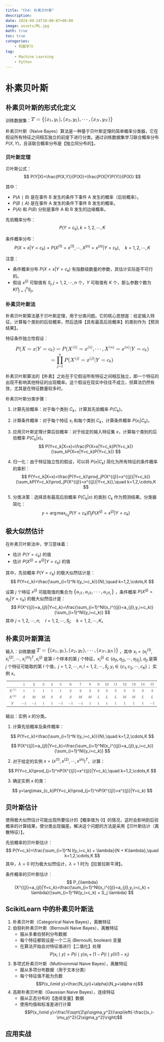 ```yaml
---
title: "Ch4: 朴素贝叶斯"
description: 
date: 2024-09-24T10:00:07+08:00
image: assets/ML.jpg
math: true
toc: true
categories:
    - 机器学习
tag:
    - Machine Learning
    - Python
---
```


# 朴素贝叶斯
## 朴素贝叶斯的形式化定义

训练数据集：<svg xmlns="http://www.w3.org/2000/svg" width="35.145ex" height="2.262ex" viewBox="0 -750 15534.3 1000" xmlns:xlink="http://www.w3.org/1999/xlink" aria-hidden="true" style=""><defs><path id="MJX-2-TEX-I-1D447" d="M40 437Q21 437 21 445Q21 450 37 501T71 602L88 651Q93 669 101 677H569H659Q691 677 697 676T704 667Q704 661 687 553T668 444Q668 437 649 437Q640 437 637 437T631 442L629 445Q629 451 635 490T641 551Q641 586 628 604T573 629Q568 630 515 631Q469 631 457 630T439 622Q438 621 368 343T298 60Q298 48 386 46Q418 46 427 45T436 36Q436 31 433 22Q429 4 424 1L422 0Q419 0 415 0Q410 0 363 1T228 2Q99 2 64 0H49Q43 6 43 9T45 27Q49 40 55 46H83H94Q174 46 189 55Q190 56 191 56Q196 59 201 76T241 233Q258 301 269 344Q339 619 339 625Q339 630 310 630H279Q212 630 191 624Q146 614 121 583T67 467Q60 445 57 441T43 437H40Z"></path><path id="MJX-2-TEX-N-3D" d="M56 347Q56 360 70 367H707Q722 359 722 347Q722 336 708 328L390 327H72Q56 332 56 347ZM56 153Q56 168 72 173H708Q722 163 722 153Q722 140 707 133H70Q56 140 56 153Z"></path><path id="MJX-2-TEX-N-7B" d="M434 -231Q434 -244 428 -250H410Q281 -250 230 -184Q225 -177 222 -172T217 -161T213 -148T211 -133T210 -111T209 -84T209 -47T209 0Q209 21 209 53Q208 142 204 153Q203 154 203 155Q189 191 153 211T82 231Q71 231 68 234T65 250T68 266T82 269Q116 269 152 289T203 345Q208 356 208 377T209 529V579Q209 634 215 656T244 698Q270 724 324 740Q361 748 377 749Q379 749 390 749T408 750H428Q434 744 434 732Q434 719 431 716Q429 713 415 713Q362 710 332 689T296 647Q291 634 291 499V417Q291 370 288 353T271 314Q240 271 184 255L170 250L184 245Q202 239 220 230T262 196T290 137Q291 131 291 1Q291 -134 296 -147Q306 -174 339 -192T415 -213Q429 -213 431 -216Q434 -219 434 -231Z"></path><path id="MJX-2-TEX-N-28" d="M94 250Q94 319 104 381T127 488T164 576T202 643T244 695T277 729T302 750H315H319Q333 750 333 741Q333 738 316 720T275 667T226 581T184 443T167 250T184 58T225 -81T274 -167T316 -220T333 -241Q333 -250 318 -250H315H302L274 -226Q180 -141 137 -14T94 250Z"></path><path id="MJX-2-TEX-I-1D465" d="M52 289Q59 331 106 386T222 442Q257 442 286 424T329 379Q371 442 430 442Q467 442 494 420T522 361Q522 332 508 314T481 292T458 288Q439 288 427 299T415 328Q415 374 465 391Q454 404 425 404Q412 404 406 402Q368 386 350 336Q290 115 290 78Q290 50 306 38T341 26Q378 26 414 59T463 140Q466 150 469 151T485 153H489Q504 153 504 145Q504 144 502 134Q486 77 440 33T333 -11Q263 -11 227 52Q186 -10 133 -10H127Q78 -10 57 16T35 71Q35 103 54 123T99 143Q142 143 142 101Q142 81 130 66T107 46T94 41L91 40Q91 39 97 36T113 29T132 26Q168 26 194 71Q203 87 217 139T245 247T261 313Q266 340 266 352Q266 380 251 392T217 404Q177 404 142 372T93 290Q91 281 88 280T72 278H58Q52 284 52 289Z"></path><path id="MJX-2-TEX-N-31" d="M213 578L200 573Q186 568 160 563T102 556H83V602H102Q149 604 189 617T245 641T273 663Q275 666 285 666Q294 666 302 660V361L303 61Q310 54 315 52T339 48T401 46H427V0H416Q395 3 257 3Q121 3 100 0H88V46H114Q136 46 152 46T177 47T193 50T201 52T207 57T213 61V578Z"></path><path id="MJX-2-TEX-N-2C" d="M78 35T78 60T94 103T137 121Q165 121 187 96T210 8Q210 -27 201 -60T180 -117T154 -158T130 -185T117 -194Q113 -194 104 -185T95 -172Q95 -168 106 -156T131 -126T157 -76T173 -3V9L172 8Q170 7 167 6T161 3T152 1T140 0Q113 0 96 17Z"></path><path id="MJX-2-TEX-I-1D466" d="M21 287Q21 301 36 335T84 406T158 442Q199 442 224 419T250 355Q248 336 247 334Q247 331 231 288T198 191T182 105Q182 62 196 45T238 27Q261 27 281 38T312 61T339 94Q339 95 344 114T358 173T377 247Q415 397 419 404Q432 431 462 431Q475 431 483 424T494 412T496 403Q496 390 447 193T391 -23Q363 -106 294 -155T156 -205Q111 -205 77 -183T43 -117Q43 -95 50 -80T69 -58T89 -48T106 -45Q150 -45 150 -87Q150 -107 138 -122T115 -142T102 -147L99 -148Q101 -153 118 -160T152 -167H160Q177 -167 186 -165Q219 -156 247 -127T290 -65T313 -9T321 21L315 17Q309 13 296 6T270 -6Q250 -11 231 -11Q185 -11 150 11T104 82Q103 89 103 113Q103 170 138 262T173 379Q173 380 173 381Q173 390 173 393T169 400T158 404H154Q131 404 112 385T82 344T65 302T57 280Q55 278 41 278H27Q21 284 21 287Z"></path><path id="MJX-2-TEX-N-29" d="M60 749L64 750Q69 750 74 750H86L114 726Q208 641 251 514T294 250Q294 182 284 119T261 12T224 -76T186 -143T145 -194T113 -227T90 -246Q87 -249 86 -250H74Q66 -250 63 -250T58 -247T55 -238Q56 -237 66 -225Q221 -64 221 250T66 725Q56 737 55 738Q55 746 60 749Z"></path><path id="MJX-2-TEX-N-32" d="M109 429Q82 429 66 447T50 491Q50 562 103 614T235 666Q326 666 387 610T449 465Q449 422 429 383T381 315T301 241Q265 210 201 149L142 93L218 92Q375 92 385 97Q392 99 409 186V189H449V186Q448 183 436 95T421 3V0H50V19V31Q50 38 56 46T86 81Q115 113 136 137Q145 147 170 174T204 211T233 244T261 278T284 308T305 340T320 369T333 401T340 431T343 464Q343 527 309 573T212 619Q179 619 154 602T119 569T109 550Q109 549 114 549Q132 549 151 535T170 489Q170 464 154 447T109 429Z"></path><path id="MJX-2-TEX-N-22EF" d="M78 250Q78 274 95 292T138 310Q162 310 180 294T199 251Q199 226 182 208T139 190T96 207T78 250ZM525 250Q525 274 542 292T585 310Q609 310 627 294T646 251Q646 226 629 208T586 190T543 207T525 250ZM972 250Q972 274 989 292T1032 310Q1056 310 1074 294T1093 251Q1093 226 1076 208T1033 190T990 207T972 250Z"></path><path id="MJX-2-TEX-I-1D441" d="M234 637Q231 637 226 637Q201 637 196 638T191 649Q191 676 202 682Q204 683 299 683Q376 683 387 683T401 677Q612 181 616 168L670 381Q723 592 723 606Q723 633 659 637Q635 637 635 648Q635 650 637 660Q641 676 643 679T653 683Q656 683 684 682T767 680Q817 680 843 681T873 682Q888 682 888 672Q888 650 880 642Q878 637 858 637Q787 633 769 597L620 7Q618 0 599 0Q585 0 582 2Q579 5 453 305L326 604L261 344Q196 88 196 79Q201 46 268 46H278Q284 41 284 38T282 19Q278 6 272 0H259Q228 2 151 2Q123 2 100 2T63 2T46 1Q31 1 31 10Q31 14 34 26T39 40Q41 46 62 46Q130 49 150 85Q154 91 221 362L289 634Q287 635 234 637Z"></path><path id="MJX-2-TEX-N-7D" d="M65 731Q65 745 68 747T88 750Q171 750 216 725T279 670Q288 649 289 635T291 501Q292 362 293 357Q306 312 345 291T417 269Q428 269 431 266T434 250T431 234T417 231Q380 231 345 210T298 157Q293 143 292 121T291 -28V-79Q291 -134 285 -156T256 -198Q202 -250 89 -250Q71 -250 68 -247T65 -230Q65 -224 65 -223T66 -218T69 -214T77 -213Q91 -213 108 -210T146 -200T183 -177T207 -139Q208 -134 209 3L210 139Q223 196 280 230Q315 247 330 250Q305 257 280 270Q225 304 212 352L210 362L209 498Q208 635 207 640Q195 680 154 696T77 713Q68 713 67 716T65 731Z"></path></defs><g stroke="currentColor" fill="currentColor" stroke-width="0" transform="matrix(1 0 0 -1 0 0)"><g data-mml-node="math"><g data-mml-node="mi"><use xlink:href="#MJX-2-TEX-I-1D447"></use></g><g data-mml-node="mo" transform="translate(981.8, 0)"><use xlink:href="#MJX-2-TEX-N-3D"></use></g><g data-mml-node="mo" transform="translate(2037.6, 0)"><use xlink:href="#MJX-2-TEX-N-7B"></use></g><g data-mml-node="mo" transform="translate(2537.6, 0)"><use xlink:href="#MJX-2-TEX-N-28"></use></g><g data-mml-node="msub" transform="translate(2926.6, 0)"><g data-mml-node="mi"><use xlink:href="#MJX-2-TEX-I-1D465"></use></g><g data-mml-node="mn" transform="translate(572, -150) scale(0.707)"><use xlink:href="#MJX-2-TEX-N-31"></use></g></g><g data-mml-node="mo" transform="translate(3902.1, 0)"><use xlink:href="#MJX-2-TEX-N-2C"></use></g><g data-mml-node="msub" transform="translate(4346.8, 0)"><g data-mml-node="mi"><use xlink:href="#MJX-2-TEX-I-1D466"></use></g><g data-mml-node="mn" transform="translate(490, -150) scale(0.707)"><use xlink:href="#MJX-2-TEX-N-31"></use></g></g><g data-mml-node="mo" transform="translate(5240.3, 0)"><use xlink:href="#MJX-2-TEX-N-29"></use></g><g data-mml-node="mo" transform="translate(5629.3, 0)"><use xlink:href="#MJX-2-TEX-N-2C"></use></g><g data-mml-node="mo" transform="translate(6074, 0)"><use xlink:href="#MJX-2-TEX-N-28"></use></g><g data-mml-node="msub" transform="translate(6463, 0)"><g data-mml-node="mi"><use xlink:href="#MJX-2-TEX-I-1D465"></use></g><g data-mml-node="mn" transform="translate(572, -150) scale(0.707)"><use xlink:href="#MJX-2-TEX-N-32"></use></g></g><g data-mml-node="mo" transform="translate(7438.5, 0)"><use xlink:href="#MJX-2-TEX-N-2C"></use></g><g data-mml-node="msub" transform="translate(7883.2, 0)"><g data-mml-node="mi"><use xlink:href="#MJX-2-TEX-I-1D466"></use></g><g data-mml-node="mn" transform="translate(490, -150) scale(0.707)"><use xlink:href="#MJX-2-TEX-N-32"></use></g></g><g data-mml-node="mo" transform="translate(8776.8, 0)"><use xlink:href="#MJX-2-TEX-N-29"></use></g><g data-mml-node="mo" transform="translate(9165.8, 0)"><use xlink:href="#MJX-2-TEX-N-2C"></use></g><g data-mml-node="mo" transform="translate(9610.4, 0)"><use xlink:href="#MJX-2-TEX-N-22EF"></use></g><g data-mml-node="mo" transform="translate(10949.1, 0)"><use xlink:href="#MJX-2-TEX-N-2C"></use></g><g data-mml-node="mo" transform="translate(11393.8, 0)"><use xlink:href="#MJX-2-TEX-N-28"></use></g><g data-mml-node="msub" transform="translate(11782.8, 0)"><g data-mml-node="mi"><use xlink:href="#MJX-2-TEX-I-1D465"></use></g><g data-mml-node="mi" transform="translate(572, -150) scale(0.707)"><use xlink:href="#MJX-2-TEX-I-1D441"></use></g></g><g data-mml-node="mo" transform="translate(13032.7, 0)"><use xlink:href="#MJX-2-TEX-N-2C"></use></g><g data-mml-node="msub" transform="translate(13477.3, 0)"><g data-mml-node="mi"><use xlink:href="#MJX-2-TEX-I-1D466"></use></g><g data-mml-node="mi" transform="translate(490, -150) scale(0.707)"><use xlink:href="#MJX-2-TEX-I-1D441"></use></g></g><g data-mml-node="mo" transform="translate(14645.3, 0)"><use xlink:href="#MJX-2-TEX-N-29"></use></g><g data-mml-node="mo" transform="translate(15034.3, 0)"><use xlink:href="#MJX-2-TEX-N-7D"></use></g></g></g></svg>

朴素贝叶斯（Naive Bayes）算法是一种基于贝叶斯定理的简单概率分类器，它在假设所有特征之间相互独立的前提下进行分类。通过训练数据集学习联合概率分布 $P(X, Y)$，且该联合概率分布是【独立同分布的】。

### 贝叶斯定理

贝叶斯公式：
$$
P(Y|X)=\frac{P(X,Y)}{P(X)}=\frac{P(X|Y)P(Y)}{P(X)}
$$

其中：
- $P(A∣B)$ 是在事件 B 发生的条件下事件 A 发生的概率（后验概率）。
- $P(B∣A)$ 是在事件 A 发生的条件下事件 B 发生的概率。
- $P(A)$ 和 $P(B)$ 分别是事件 A 和 B 发生的边缘概率。

先验概率分布：
$$
P(Y = c_k), k = 1, 2, \cdots, K
$$

条件概率分布：
$$
P(X=x|Y=c_k)=P(X^{(1)}=x^{(1)},\cdots,X^{(n)}=x^{(n)}|Y=c_k),\quad k=1,2,\cdots,K
$$

注意：
- 条件概率分布 $P(X = x | Y = c_k)$ 有指数级数量的参数，其估计实际是不可行的。
- 假设 $x^{(j)}$ 可取值有 $S_j, j = 1, 2, \cdots, n$ 个，$Y$ 可取值有 $K$ 个，那么参数个数为 $K \Pi^{n}_{j = 1} S_j$。

### 朴素贝叶斯法

朴素贝叶斯算法基于贝叶斯定理，用于分类问题。它的核心思想是：给定输入特征，计算每个类别的后验概率，然后选择【具有最高后验概率】的类别作为【预测结果】。

特征条件独立性假设：

<div style='display: flex; justify-content: center;'>
<svg xmlns="http://www.w3.org/2000/svg" width="57.472ex" height="9.928ex" viewBox="0 -2444 25402.7 4388.1" xmlns:xlink="http://www.w3.org/1999/xlink" aria-hidden="true" style=""><defs><path id="MJX-3-TEX-I-1D443" d="M287 628Q287 635 230 637Q206 637 199 638T192 648Q192 649 194 659Q200 679 203 681T397 683Q587 682 600 680Q664 669 707 631T751 530Q751 453 685 389Q616 321 507 303Q500 302 402 301H307L277 182Q247 66 247 59Q247 55 248 54T255 50T272 48T305 46H336Q342 37 342 35Q342 19 335 5Q330 0 319 0Q316 0 282 1T182 2Q120 2 87 2T51 1Q33 1 33 11Q33 13 36 25Q40 41 44 43T67 46Q94 46 127 49Q141 52 146 61Q149 65 218 339T287 628ZM645 554Q645 567 643 575T634 597T609 619T560 635Q553 636 480 637Q463 637 445 637T416 636T404 636Q391 635 386 627Q384 621 367 550T332 412T314 344Q314 342 395 342H407H430Q542 342 590 392Q617 419 631 471T645 554Z"></path><path id="MJX-3-TEX-N-28" d="M94 250Q94 319 104 381T127 488T164 576T202 643T244 695T277 729T302 750H315H319Q333 750 333 741Q333 738 316 720T275 667T226 581T184 443T167 250T184 58T225 -81T274 -167T316 -220T333 -241Q333 -250 318 -250H315H302L274 -226Q180 -141 137 -14T94 250Z"></path><path id="MJX-3-TEX-I-1D44B" d="M42 0H40Q26 0 26 11Q26 15 29 27Q33 41 36 43T55 46Q141 49 190 98Q200 108 306 224T411 342Q302 620 297 625Q288 636 234 637H206Q200 643 200 645T202 664Q206 677 212 683H226Q260 681 347 681Q380 681 408 681T453 682T473 682Q490 682 490 671Q490 670 488 658Q484 643 481 640T465 637Q434 634 411 620L488 426L541 485Q646 598 646 610Q646 628 622 635Q617 635 609 637Q594 637 594 648Q594 650 596 664Q600 677 606 683H618Q619 683 643 683T697 681T738 680Q828 680 837 683H845Q852 676 852 672Q850 647 840 637H824Q790 636 763 628T722 611T698 593L687 584Q687 585 592 480L505 384Q505 383 536 304T601 142T638 56Q648 47 699 46Q734 46 734 37Q734 35 732 23Q728 7 725 4T711 1Q708 1 678 1T589 2Q528 2 496 2T461 1Q444 1 444 10Q444 11 446 25Q448 35 450 39T455 44T464 46T480 47T506 54Q523 62 523 64Q522 64 476 181L429 299Q241 95 236 84Q232 76 232 72Q232 53 261 47Q262 47 267 47T273 46Q276 46 277 46T280 45T283 42T284 35Q284 26 282 19Q279 6 276 4T261 1Q258 1 243 1T201 2T142 2Q64 2 42 0Z"></path><path id="MJX-3-TEX-N-3D" d="M56 347Q56 360 70 367H707Q722 359 722 347Q722 336 708 328L390 327H72Q56 332 56 347ZM56 153Q56 168 72 173H708Q722 163 722 153Q722 140 707 133H70Q56 140 56 153Z"></path><path id="MJX-3-TEX-I-1D465" d="M52 289Q59 331 106 386T222 442Q257 442 286 424T329 379Q371 442 430 442Q467 442 494 420T522 361Q522 332 508 314T481 292T458 288Q439 288 427 299T415 328Q415 374 465 391Q454 404 425 404Q412 404 406 402Q368 386 350 336Q290 115 290 78Q290 50 306 38T341 26Q378 26 414 59T463 140Q466 150 469 151T485 153H489Q504 153 504 145Q504 144 502 134Q486 77 440 33T333 -11Q263 -11 227 52Q186 -10 133 -10H127Q78 -10 57 16T35 71Q35 103 54 123T99 143Q142 143 142 101Q142 81 130 66T107 46T94 41L91 40Q91 39 97 36T113 29T132 26Q168 26 194 71Q203 87 217 139T245 247T261 313Q266 340 266 352Q266 380 251 392T217 404Q177 404 142 372T93 290Q91 281 88 280T72 278H58Q52 284 52 289Z"></path><path id="MJX-3-TEX-N-7C" d="M139 -249H137Q125 -249 119 -235V251L120 737Q130 750 139 750Q152 750 159 735V-235Q151 -249 141 -249H139Z"></path><path id="MJX-3-TEX-I-1D44C" d="M66 637Q54 637 49 637T39 638T32 641T30 647T33 664T42 682Q44 683 56 683Q104 680 165 680Q288 680 306 683H316Q322 677 322 674T320 656Q316 643 310 637H298Q242 637 242 624Q242 619 292 477T343 333L346 336Q350 340 358 349T379 373T411 410T454 461Q546 568 561 587T577 618Q577 634 545 637Q528 637 528 647Q528 649 530 661Q533 676 535 679T549 683Q551 683 578 682T657 680Q684 680 713 681T746 682Q763 682 763 673Q763 669 760 657T755 643Q753 637 734 637Q662 632 617 587Q608 578 477 424L348 273L322 169Q295 62 295 57Q295 46 363 46Q379 46 384 45T390 35Q390 33 388 23Q384 6 382 4T366 1Q361 1 324 1T232 2Q170 2 138 2T102 1Q84 1 84 9Q84 14 87 24Q88 27 89 30T90 35T91 39T93 42T96 44T101 45T107 45T116 46T129 46Q168 47 180 50T198 63Q201 68 227 171L252 274L129 623Q128 624 127 625T125 627T122 629T118 631T113 633T105 634T96 635T83 636T66 637Z"></path><path id="MJX-3-TEX-I-1D450" d="M34 159Q34 268 120 355T306 442Q362 442 394 418T427 355Q427 326 408 306T360 285Q341 285 330 295T319 325T330 359T352 380T366 386H367Q367 388 361 392T340 400T306 404Q276 404 249 390Q228 381 206 359Q162 315 142 235T121 119Q121 73 147 50Q169 26 205 26H209Q321 26 394 111Q403 121 406 121Q410 121 419 112T429 98T420 83T391 55T346 25T282 0T202 -11Q127 -11 81 37T34 159Z"></path><path id="MJX-3-TEX-I-1D458" d="M121 647Q121 657 125 670T137 683Q138 683 209 688T282 694Q294 694 294 686Q294 679 244 477Q194 279 194 272Q213 282 223 291Q247 309 292 354T362 415Q402 442 438 442Q468 442 485 423T503 369Q503 344 496 327T477 302T456 291T438 288Q418 288 406 299T394 328Q394 353 410 369T442 390L458 393Q446 405 434 405H430Q398 402 367 380T294 316T228 255Q230 254 243 252T267 246T293 238T320 224T342 206T359 180T365 147Q365 130 360 106T354 66Q354 26 381 26Q429 26 459 145Q461 153 479 153H483Q499 153 499 144Q499 139 496 130Q455 -11 378 -11Q333 -11 305 15T277 90Q277 108 280 121T283 145Q283 167 269 183T234 206T200 217T182 220H180Q168 178 159 139T145 81T136 44T129 20T122 7T111 -2Q98 -11 83 -11Q66 -11 57 -1T48 16Q48 26 85 176T158 471L195 616Q196 629 188 632T149 637H144Q134 637 131 637T124 640T121 647Z"></path><path id="MJX-3-TEX-N-29" d="M60 749L64 750Q69 750 74 750H86L114 726Q208 641 251 514T294 250Q294 182 284 119T261 12T224 -76T186 -143T145 -194T113 -227T90 -246Q87 -249 86 -250H74Q66 -250 63 -250T58 -247T55 -238Q56 -237 66 -225Q221 -64 221 250T66 725Q56 737 55 738Q55 746 60 749Z"></path><path id="MJX-3-TEX-N-31" d="M213 578L200 573Q186 568 160 563T102 556H83V602H102Q149 604 189 617T245 641T273 663Q275 666 285 666Q294 666 302 660V361L303 61Q310 54 315 52T339 48T401 46H427V0H416Q395 3 257 3Q121 3 100 0H88V46H114Q136 46 152 46T177 47T193 50T201 52T207 57T213 61V578Z"></path><path id="MJX-3-TEX-N-2C" d="M78 35T78 60T94 103T137 121Q165 121 187 96T210 8Q210 -27 201 -60T180 -117T154 -158T130 -185T117 -194Q113 -194 104 -185T95 -172Q95 -168 106 -156T131 -126T157 -76T173 -3V9L172 8Q170 7 167 6T161 3T152 1T140 0Q113 0 96 17Z"></path><path id="MJX-3-TEX-N-22EF" d="M78 250Q78 274 95 292T138 310Q162 310 180 294T199 251Q199 226 182 208T139 190T96 207T78 250ZM525 250Q525 274 542 292T585 310Q609 310 627 294T646 251Q646 226 629 208T586 190T543 207T525 250ZM972 250Q972 274 989 292T1032 310Q1056 310 1074 294T1093 251Q1093 226 1076 208T1033 190T990 207T972 250Z"></path><path id="MJX-3-TEX-I-1D45B" d="M21 287Q22 293 24 303T36 341T56 388T89 425T135 442Q171 442 195 424T225 390T231 369Q231 367 232 367L243 378Q304 442 382 442Q436 442 469 415T503 336T465 179T427 52Q427 26 444 26Q450 26 453 27Q482 32 505 65T540 145Q542 153 560 153Q580 153 580 145Q580 144 576 130Q568 101 554 73T508 17T439 -10Q392 -10 371 17T350 73Q350 92 386 193T423 345Q423 404 379 404H374Q288 404 229 303L222 291L189 157Q156 26 151 16Q138 -11 108 -11Q95 -11 87 -5T76 7T74 17Q74 30 112 180T152 343Q153 348 153 366Q153 405 129 405Q91 405 66 305Q60 285 60 284Q58 278 41 278H27Q21 284 21 287Z"></path><path id="MJX-3-TEX-LO-220F" d="M220 812Q220 813 218 819T214 829T208 840T199 853T185 866T166 878T140 887T107 893T66 896H56V950H1221V896H1211Q1080 896 1058 812V-311Q1076 -396 1211 -396H1221V-450H725V-396H735Q864 -396 888 -314Q889 -312 889 -311V896H388V292L389 -311Q405 -396 542 -396H552V-450H56V-396H66Q195 -396 219 -314Q220 -312 220 -311V812Z"></path><path id="MJX-3-TEX-I-1D457" d="M297 596Q297 627 318 644T361 661Q378 661 389 651T403 623Q403 595 384 576T340 557Q322 557 310 567T297 596ZM288 376Q288 405 262 405Q240 405 220 393T185 362T161 325T144 293L137 279Q135 278 121 278H107Q101 284 101 286T105 299Q126 348 164 391T252 441Q253 441 260 441T272 442Q296 441 316 432Q341 418 354 401T367 348V332L318 133Q267 -67 264 -75Q246 -125 194 -164T75 -204Q25 -204 7 -183T-12 -137Q-12 -110 7 -91T53 -71Q70 -71 82 -81T95 -112Q95 -148 63 -167Q69 -168 77 -168Q111 -168 139 -140T182 -74L193 -32Q204 11 219 72T251 197T278 308T289 365Q289 372 288 376Z"></path></defs><g stroke="currentColor" fill="currentColor" stroke-width="0" transform="matrix(1 0 0 -1 0 0)"><g data-mml-node="math"><g data-mml-node="mtable"><g data-mml-node="mtr" transform="translate(0, 1500.7)"><g data-mml-node="mtd"><g data-mml-node="mi"><use xlink:href="#MJX-3-TEX-I-1D443"></use></g><g data-mml-node="mo" transform="translate(751, 0)"><use xlink:href="#MJX-3-TEX-N-28"></use></g><g data-mml-node="mi" transform="translate(1140, 0)"><use xlink:href="#MJX-3-TEX-I-1D44B"></use></g><g data-mml-node="mo" transform="translate(2269.8, 0)"><use xlink:href="#MJX-3-TEX-N-3D"></use></g><g data-mml-node="mi" transform="translate(3325.6, 0)"><use xlink:href="#MJX-3-TEX-I-1D465"></use></g><g data-mml-node="TeXAtom" data-mjx-texclass="ORD" transform="translate(3897.6, 0)"><g data-mml-node="mo"><use xlink:href="#MJX-3-TEX-N-7C"></use></g></g><g data-mml-node="mi" transform="translate(4175.6, 0)"><use xlink:href="#MJX-3-TEX-I-1D44C"></use></g><g data-mml-node="mo" transform="translate(5216.3, 0)"><use xlink:href="#MJX-3-TEX-N-3D"></use></g><g data-mml-node="msub" transform="translate(6272.1, 0)"><g data-mml-node="mi"><use xlink:href="#MJX-3-TEX-I-1D450"></use></g><g data-mml-node="TeXAtom" transform="translate(433, -150) scale(0.707)" data-mjx-texclass="ORD"><g data-mml-node="mi"><use xlink:href="#MJX-3-TEX-I-1D458"></use></g></g></g><g data-mml-node="mo" transform="translate(7123.5, 0)"><use xlink:href="#MJX-3-TEX-N-29"></use></g><g data-mml-node="mo" transform="translate(7790.3, 0)"><use xlink:href="#MJX-3-TEX-N-3D"></use></g><g data-mml-node="mi" transform="translate(8846.1, 0)"><use xlink:href="#MJX-3-TEX-I-1D443"></use></g><g data-mml-node="mo" transform="translate(9597.1, 0)"><use xlink:href="#MJX-3-TEX-N-28"></use></g><g data-mml-node="msup" transform="translate(9986.1, 0)"><g data-mml-node="mi"><use xlink:href="#MJX-3-TEX-I-1D44B"></use></g><g data-mml-node="TeXAtom" transform="translate(903.2, 413) scale(0.707)" data-mjx-texclass="ORD"><g data-mml-node="mo"><use xlink:href="#MJX-3-TEX-N-28"></use></g><g data-mml-node="mn" transform="translate(389, 0)"><use xlink:href="#MJX-3-TEX-N-31"></use></g><g data-mml-node="mo" transform="translate(889, 0)"><use xlink:href="#MJX-3-TEX-N-29"></use></g></g></g><g data-mml-node="mo" transform="translate(12120.7, 0)"><use xlink:href="#MJX-3-TEX-N-3D"></use></g><g data-mml-node="msup" transform="translate(13176.5, 0)"><g data-mml-node="mi"><use xlink:href="#MJX-3-TEX-I-1D465"></use></g><g data-mml-node="TeXAtom" transform="translate(572, 413) scale(0.707)" data-mjx-texclass="ORD"><g data-mml-node="mo"><use xlink:href="#MJX-3-TEX-N-28"></use></g><g data-mml-node="mn" transform="translate(389, 0)"><use xlink:href="#MJX-3-TEX-N-31"></use></g><g data-mml-node="mo" transform="translate(889, 0)"><use xlink:href="#MJX-3-TEX-N-29"></use></g></g></g><g data-mml-node="mo" transform="translate(14702.2, 0)"><use xlink:href="#MJX-3-TEX-N-2C"></use></g><g data-mml-node="mo" transform="translate(15146.9, 0)"><use xlink:href="#MJX-3-TEX-N-22EF"></use></g><g data-mml-node="mo" transform="translate(16485.5, 0)"><use xlink:href="#MJX-3-TEX-N-2C"></use></g><g data-mml-node="msup" transform="translate(16930.2, 0)"><g data-mml-node="mi"><use xlink:href="#MJX-3-TEX-I-1D44B"></use></g><g data-mml-node="TeXAtom" transform="translate(903.2, 413) scale(0.707)" data-mjx-texclass="ORD"><g data-mml-node="mo"><use xlink:href="#MJX-3-TEX-N-28"></use></g><g data-mml-node="mi" transform="translate(389, 0)"><use xlink:href="#MJX-3-TEX-I-1D45B"></use></g><g data-mml-node="mo" transform="translate(989, 0)"><use xlink:href="#MJX-3-TEX-N-29"></use></g></g></g><g data-mml-node="mo" transform="translate(19135.6, 0)"><use xlink:href="#MJX-3-TEX-N-3D"></use></g><g data-mml-node="msup" transform="translate(20191.3, 0)"><g data-mml-node="mi"><use xlink:href="#MJX-3-TEX-I-1D465"></use></g><g data-mml-node="TeXAtom" transform="translate(572, 413) scale(0.707)" data-mjx-texclass="ORD"><g data-mml-node="mo"><use xlink:href="#MJX-3-TEX-N-28"></use></g><g data-mml-node="mi" transform="translate(389, 0)"><use xlink:href="#MJX-3-TEX-I-1D45B"></use></g><g data-mml-node="mo" transform="translate(989, 0)"><use xlink:href="#MJX-3-TEX-N-29"></use></g></g></g><g data-mml-node="TeXAtom" data-mjx-texclass="ORD" transform="translate(21787.7, 0)"><g data-mml-node="mo"><use xlink:href="#MJX-3-TEX-N-7C"></use></g></g><g data-mml-node="mi" transform="translate(22065.7, 0)"><use xlink:href="#MJX-3-TEX-I-1D44C"></use></g><g data-mml-node="mo" transform="translate(23106.5, 0)"><use xlink:href="#MJX-3-TEX-N-3D"></use></g><g data-mml-node="msub" transform="translate(24162.3, 0)"><g data-mml-node="mi"><use xlink:href="#MJX-3-TEX-I-1D450"></use></g><g data-mml-node="TeXAtom" transform="translate(433, -150) scale(0.707)" data-mjx-texclass="ORD"><g data-mml-node="mi"><use xlink:href="#MJX-3-TEX-I-1D458"></use></g></g></g><g data-mml-node="mo" transform="translate(25013.7, 0)"><use xlink:href="#MJX-3-TEX-N-29"></use></g></g></g><g data-mml-node="mtr" transform="translate(0, -611.8)"><g data-mml-node="mtd" transform="translate(6777.8, 0)"><g data-mml-node="mo"><use xlink:href="#MJX-3-TEX-N-3D"></use></g><g data-mml-node="munderover" transform="translate(1055.8, 0)"><g data-mml-node="mo"><use xlink:href="#MJX-3-TEX-LO-220F"></use></g><g data-mml-node="TeXAtom" transform="translate(41.5, -1087.9) scale(0.707)" data-mjx-texclass="ORD"><g data-mml-node="mi"><use xlink:href="#MJX-3-TEX-I-1D457"></use></g><g data-mml-node="mo" transform="translate(412, 0)"><use xlink:href="#MJX-3-TEX-N-3D"></use></g><g data-mml-node="mn" transform="translate(1190, 0)"><use xlink:href="#MJX-3-TEX-N-31"></use></g></g><g data-mml-node="mi" transform="translate(426.9, 1150) scale(0.707)"><use xlink:href="#MJX-3-TEX-I-1D45B"></use></g></g><g data-mml-node="mi" transform="translate(2500.4, 0)"><use xlink:href="#MJX-3-TEX-I-1D443"></use></g><g data-mml-node="mo" transform="translate(3251.4, 0)"><use xlink:href="#MJX-3-TEX-N-28"></use></g><g data-mml-node="msup" transform="translate(3640.4, 0)"><g data-mml-node="mi"><use xlink:href="#MJX-3-TEX-I-1D44B"></use></g><g data-mml-node="TeXAtom" transform="translate(903.2, 413) scale(0.707)" data-mjx-texclass="ORD"><g data-mml-node="mo"><use xlink:href="#MJX-3-TEX-N-28"></use></g><g data-mml-node="mi" transform="translate(389, 0)"><use xlink:href="#MJX-3-TEX-I-1D457"></use></g><g data-mml-node="mo" transform="translate(801, 0)"><use xlink:href="#MJX-3-TEX-N-29"></use></g></g></g><g data-mml-node="mo" transform="translate(5712.9, 0)"><use xlink:href="#MJX-3-TEX-N-3D"></use></g><g data-mml-node="msup" transform="translate(6768.7, 0)"><g data-mml-node="mi"><use xlink:href="#MJX-3-TEX-I-1D465"></use></g><g data-mml-node="TeXAtom" transform="translate(572, 413) scale(0.707)" data-mjx-texclass="ORD"><g data-mml-node="mo"><use xlink:href="#MJX-3-TEX-N-28"></use></g><g data-mml-node="mi" transform="translate(389, 0)"><use xlink:href="#MJX-3-TEX-I-1D457"></use></g><g data-mml-node="mo" transform="translate(801, 0)"><use xlink:href="#MJX-3-TEX-N-29"></use></g></g></g><g data-mml-node="TeXAtom" data-mjx-texclass="ORD" transform="translate(8232.1, 0)"><g data-mml-node="mo"><use xlink:href="#MJX-3-TEX-N-7C"></use></g></g><g data-mml-node="mi" transform="translate(8510.1, 0)"><use xlink:href="#MJX-3-TEX-I-1D44C"></use></g><g data-mml-node="mo" transform="translate(9550.9, 0)"><use xlink:href="#MJX-3-TEX-N-3D"></use></g><g data-mml-node="msub" transform="translate(10606.7, 0)"><g data-mml-node="mi"><use xlink:href="#MJX-3-TEX-I-1D450"></use></g><g data-mml-node="mi" transform="translate(433, -150) scale(0.707)"><use xlink:href="#MJX-3-TEX-I-1D458"></use></g></g><g data-mml-node="mo" transform="translate(11458.1, 0)"><use xlink:href="#MJX-3-TEX-N-29"></use></g></g></g></g></g></g></svg>
</div>

朴素贝叶斯算法的【朴素】之处在于它假设所有特征之间相互独立，即一个特征的出现不影响其他特征的出现概率。这个假设在现实中往往不成立，但算法仍然有效，尤其是在特征数量较多时。

朴素贝叶斯分类步骤：
1. 计算先验概率：对于每个类别 $C_k$，计算其先验概率 $P(C_k)$。

2. 计算条件概率：对于每个特征 $x_i$ 和每个类别 $C_k$，计算条件概率 $P(x_i|C_k)$。

3. 应用贝叶斯定理计算后验概率：对于给定的输入特征集 $x$，计算每个类别的后验概率 $P(C_k|x)$。
   $$ P(Y=c_k|X=x)=\frac{P(X=x|Y=c_k)P(Y=c_k)}{\sum_kP(X=x|Y=c_k)P(Y=c_k)} $$

4. 归一化：由于特征独立性的假设，可以将 $P(x|C_k)$ 简化为所有特征的条件概率的乘积：
   $$ P(Y=c_k|X=x)=\frac{P(Y=c_k)\prod_jP(X^{(j)}=x^{(j)}|Y=c_k)}{\sum_kP(Y=c_k)\prod_jP(X^{(j)}=x^{(j)}|Y=c_k)},\quad k=1,2,\cdots,K $$

5. 分类决策：选择具有最高后验概率 $P(C_k|x)$ 的类别 $C_k$ 作为预测结果。分类器简化：
    $$ y=\arg\max_{c_k}P(Y=c_k)\prod_jP(X^{(j)}=x^{(j)}|Y=c_k) $$

## 极大似然估计

在朴素贝叶斯法中，学习意味着：
- 估计 $P(Y = c_k)$ 的值
- 估计 $P(X^{(j)} = x^{(j)} | Y = c_k)$ 的值

其中，先验概率 $P(Y = c_k)$ 的极大似然估计是：
$$
P(Y=c_k)=\frac{\sum_{i=1}^N I(y_i=c_k)}{N},\quad k=1,2,\cdots,K
$$

设第 $j$ 个特征 $x^{(j)}$ 可能取值的集合为
<svg xmlns="http://www.w3.org/2000/svg" width="17.343ex" height="2.507ex" role="img" focusable="false" viewBox="0 -750 7665.6 1108.1" style="vertical-align: -0.81ex;"><g stroke="currentColor" fill="currentColor" stroke-width="0" transform="matrix(1 0 0 -1 0 0)"><g data-mml-node="math"><g data-mml-node="mo"><path data-c="7B" d="M434 -231Q434 -244 428 -250H410Q281 -250 230 -184Q225 -177 222 -172T217 -161T213 -148T211 -133T210 -111T209 -84T209 -47T209 0Q209 21 209 53Q208 142 204 153Q203 154 203 155Q189 191 153 211T82 231Q71 231 68 234T65 250T68 266T82 269Q116 269 152 289T203 345Q208 356 208 377T209 529V579Q209 634 215 656T244 698Q270 724 324 740Q361 748 377 749Q379 749 390 749T408 750H428Q434 744 434 732Q434 719 431 716Q429 713 415 713Q362 710 332 689T296 647Q291 634 291 499V417Q291 370 288 353T271 314Q240 271 184 255L170 250L184 245Q202 239 220 230T262 196T290 137Q291 131 291 1Q291 -134 296 -147Q306 -174 339 -192T415 -213Q429 -213 431 -216Q434 -219 434 -231Z"></path></g><g data-mml-node="msub" transform="translate(500, 0)"><g data-mml-node="mi"><path data-c="61" d="M33 157Q33 258 109 349T280 441Q331 441 370 392Q386 422 416 422Q429 422 439 414T449 394Q449 381 412 234T374 68Q374 43 381 35T402 26Q411 27 422 35Q443 55 463 131Q469 151 473 152Q475 153 483 153H487Q506 153 506 144Q506 138 501 117T481 63T449 13Q436 0 417 -8Q409 -10 393 -10Q359 -10 336 5T306 36L300 51Q299 52 296 50Q294 48 292 46Q233 -10 172 -10Q117 -10 75 30T33 157ZM351 328Q351 334 346 350T323 385T277 405Q242 405 210 374T160 293Q131 214 119 129Q119 126 119 118T118 106Q118 61 136 44T179 26Q217 26 254 59T298 110Q300 114 325 217T351 328Z"></path></g><g data-mml-node="TeXAtom" transform="translate(529, -150) scale(0.707)" data-mjx-texclass="ORD"><g data-mml-node="mi"><path data-c="6A" d="M297 596Q297 627 318 644T361 661Q378 661 389 651T403 623Q403 595 384 576T340 557Q322 557 310 567T297 596ZM288 376Q288 405 262 405Q240 405 220 393T185 362T161 325T144 293L137 279Q135 278 121 278H107Q101 284 101 286T105 299Q126 348 164 391T252 441Q253 441 260 441T272 442Q296 441 316 432Q341 418 354 401T367 348V332L318 133Q267 -67 264 -75Q246 -125 194 -164T75 -204Q25 -204 7 -183T-12 -137Q-12 -110 7 -91T53 -71Q70 -71 82 -81T95 -112Q95 -148 63 -167Q69 -168 77 -168Q111 -168 139 -140T182 -74L193 -32Q204 11 219 72T251 197T278 308T289 365Q289 372 288 376Z"></path></g><g data-mml-node="mn" transform="translate(412, 0)"><path data-c="31" d="M213 578L200 573Q186 568 160 563T102 556H83V602H102Q149 604 189 617T245 641T273 663Q275 666 285 666Q294 666 302 660V361L303 61Q310 54 315 52T339 48T401 46H427V0H416Q395 3 257 3Q121 3 100 0H88V46H114Q136 46 152 46T177 47T193 50T201 52T207 57T213 61V578Z"></path></g></g></g><g data-mml-node="mo" transform="translate(1723.9, 0)"><path data-c="2C" d="M78 35T78 60T94 103T137 121Q165 121 187 96T210 8Q210 -27 201 -60T180 -117T154 -158T130 -185T117 -194Q113 -194 104 -185T95 -172Q95 -168 106 -156T131 -126T157 -76T173 -3V9L172 8Q170 7 167 6T161 3T152 1T140 0Q113 0 96 17Z"></path></g><g data-mml-node="msub" transform="translate(2168.5, 0)"><g data-mml-node="mi"><path data-c="61" d="M33 157Q33 258 109 349T280 441Q331 441 370 392Q386 422 416 422Q429 422 439 414T449 394Q449 381 412 234T374 68Q374 43 381 35T402 26Q411 27 422 35Q443 55 463 131Q469 151 473 152Q475 153 483 153H487Q506 153 506 144Q506 138 501 117T481 63T449 13Q436 0 417 -8Q409 -10 393 -10Q359 -10 336 5T306 36L300 51Q299 52 296 50Q294 48 292 46Q233 -10 172 -10Q117 -10 75 30T33 157ZM351 328Q351 334 346 350T323 385T277 405Q242 405 210 374T160 293Q131 214 119 129Q119 126 119 118T118 106Q118 61 136 44T179 26Q217 26 254 59T298 110Q300 114 325 217T351 328Z"></path></g><g data-mml-node="TeXAtom" transform="translate(529, -150) scale(0.707)" data-mjx-texclass="ORD"><g data-mml-node="mi"><path data-c="6A" d="M297 596Q297 627 318 644T361 661Q378 661 389 651T403 623Q403 595 384 576T340 557Q322 557 310 567T297 596ZM288 376Q288 405 262 405Q240 405 220 393T185 362T161 325T144 293L137 279Q135 278 121 278H107Q101 284 101 286T105 299Q126 348 164 391T252 441Q253 441 260 441T272 442Q296 441 316 432Q341 418 354 401T367 348V332L318 133Q267 -67 264 -75Q246 -125 194 -164T75 -204Q25 -204 7 -183T-12 -137Q-12 -110 7 -91T53 -71Q70 -71 82 -81T95 -112Q95 -148 63 -167Q69 -168 77 -168Q111 -168 139 -140T182 -74L193 -32Q204 11 219 72T251 197T278 308T289 365Q289 372 288 376Z"></path></g><g data-mml-node="mn" transform="translate(412, 0)"><path data-c="32" d="M109 429Q82 429 66 447T50 491Q50 562 103 614T235 666Q326 666 387 610T449 465Q449 422 429 383T381 315T301 241Q265 210 201 149L142 93L218 92Q375 92 385 97Q392 99 409 186V189H449V186Q448 183 436 95T421 3V0H50V19V31Q50 38 56 46T86 81Q115 113 136 137Q145 147 170 174T204 211T233 244T261 278T284 308T305 340T320 369T333 401T340 431T343 464Q343 527 309 573T212 619Q179 619 154 602T119 569T109 550Q109 549 114 549Q132 549 151 535T170 489Q170 464 154 447T109 429Z"></path></g></g></g><g data-mml-node="mo" transform="translate(3392.4, 0)"><path data-c="2C" d="M78 35T78 60T94 103T137 121Q165 121 187 96T210 8Q210 -27 201 -60T180 -117T154 -158T130 -185T117 -194Q113 -194 104 -185T95 -172Q95 -168 106 -156T131 -126T157 -76T173 -3V9L172 8Q170 7 167 6T161 3T152 1T140 0Q113 0 96 17Z"></path></g><g data-mml-node="mo" transform="translate(3837.1, 0)"><path data-c="22EF" d="M78 250Q78 274 95 292T138 310Q162 310 180 294T199 251Q199 226 182 208T139 190T96 207T78 250ZM525 250Q525 274 542 292T585 310Q609 310 627 294T646 251Q646 226 629 208T586 190T543 207T525 250ZM972 250Q972 274 989 292T1032 310Q1056 310 1074 294T1093 251Q1093 226 1076 208T1033 190T990 207T972 250Z"></path></g><g data-mml-node="mo" transform="translate(5175.8, 0)"><path data-c="2C" d="M78 35T78 60T94 103T137 121Q165 121 187 96T210 8Q210 -27 201 -60T180 -117T154 -158T130 -185T117 -194Q113 -194 104 -185T95 -172Q95 -168 106 -156T131 -126T157 -76T173 -3V9L172 8Q170 7 167 6T161 3T152 1T140 0Q113 0 96 17Z"></path></g><g data-mml-node="msub" transform="translate(5620.4, 0)"><g data-mml-node="mi"><path data-c="61" d="M33 157Q33 258 109 349T280 441Q331 441 370 392Q386 422 416 422Q429 422 439 414T449 394Q449 381 412 234T374 68Q374 43 381 35T402 26Q411 27 422 35Q443 55 463 131Q469 151 473 152Q475 153 483 153H487Q506 153 506 144Q506 138 501 117T481 63T449 13Q436 0 417 -8Q409 -10 393 -10Q359 -10 336 5T306 36L300 51Q299 52 296 50Q294 48 292 46Q233 -10 172 -10Q117 -10 75 30T33 157ZM351 328Q351 334 346 350T323 385T277 405Q242 405 210 374T160 293Q131 214 119 129Q119 126 119 118T118 106Q118 61 136 44T179 26Q217 26 254 59T298 110Q300 114 325 217T351 328Z"></path></g><g data-mml-node="TeXAtom" transform="translate(529, -150) scale(0.707)" data-mjx-texclass="ORD"><g data-mml-node="mi"><path data-c="6A" d="M297 596Q297 627 318 644T361 661Q378 661 389 651T403 623Q403 595 384 576T340 557Q322 557 310 567T297 596ZM288 376Q288 405 262 405Q240 405 220 393T185 362T161 325T144 293L137 279Q135 278 121 278H107Q101 284 101 286T105 299Q126 348 164 391T252 441Q253 441 260 441T272 442Q296 441 316 432Q341 418 354 401T367 348V332L318 133Q267 -67 264 -75Q246 -125 194 -164T75 -204Q25 -204 7 -183T-12 -137Q-12 -110 7 -91T53 -71Q70 -71 82 -81T95 -112Q95 -148 63 -167Q69 -168 77 -168Q111 -168 139 -140T182 -74L193 -32Q204 11 219 72T251 197T278 308T289 365Q289 372 288 376Z"></path></g><g data-mml-node="msub" transform="translate(412, 0)"><g data-mml-node="mi"><path data-c="53" d="M308 24Q367 24 416 76T466 197Q466 260 414 284Q308 311 278 321T236 341Q176 383 176 462Q176 523 208 573T273 648Q302 673 343 688T407 704H418H425Q521 704 564 640Q565 640 577 653T603 682T623 704Q624 704 627 704T632 705Q645 705 645 698T617 577T585 459T569 456Q549 456 549 465Q549 471 550 475Q550 478 551 494T553 520Q553 554 544 579T526 616T501 641Q465 662 419 662Q362 662 313 616T263 510Q263 480 278 458T319 427Q323 425 389 408T456 390Q490 379 522 342T554 242Q554 216 546 186Q541 164 528 137T492 78T426 18T332 -20Q320 -22 298 -22Q199 -22 144 33L134 44L106 13Q83 -14 78 -18T65 -22Q52 -22 52 -14Q52 -11 110 221Q112 227 130 227H143Q149 221 149 216Q149 214 148 207T144 186T142 153Q144 114 160 87T203 47T255 29T308 24Z"></path></g><g data-mml-node="mi" transform="translate(613, -150) scale(0.707)"><path data-c="6A" d="M297 596Q297 627 318 644T361 661Q378 661 389 651T403 623Q403 595 384 576T340 557Q322 557 310 567T297 596ZM288 376Q288 405 262 405Q240 405 220 393T185 362T161 325T144 293L137 279Q135 278 121 278H107Q101 284 101 286T105 299Q126 348 164 391T252 441Q253 441 260 441T272 442Q296 441 316 432Q341 418 354 401T367 348V332L318 133Q267 -67 264 -75Q246 -125 194 -164T75 -204Q25 -204 7 -183T-12 -137Q-12 -110 7 -91T53 -71Q70 -71 82 -81T95 -112Q95 -148 63 -167Q69 -168 77 -168Q111 -168 139 -140T182 -74L193 -32Q204 11 219 72T251 197T278 308T289 365Q289 372 288 376Z"></path></g></g></g></g><g data-mml-node="mo" transform="translate(7165.6, 0)"><path data-c="7D" d="M65 731Q65 745 68 747T88 750Q171 750 216 725T279 670Q288 649 289 635T291 501Q292 362 293 357Q306 312 345 291T417 269Q428 269 431 266T434 250T431 234T417 231Q380 231 345 210T298 157Q293 143 292 121T291 -28V-79Q291 -134 285 -156T256 -198Q202 -250 89 -250Q71 -250 68 -247T65 -230Q65 -224 65 -223T66 -218T69 -214T77 -213Q91 -213 108 -210T146 -200T183 -177T207 -139Q208 -134 209 3L210 139Q223 196 280 230Q315 247 330 250Q305 257 280 270Q225 304 212 352L210 362L209 498Q208 635 207 640Q195 680 154 696T77 713Q68 713 67 716T65 731Z"></path></g></g></g></svg>
，条件概率 $P(X^{(j)} = a_{jl} | Y = c_k)$ 的极大似然估计是：
$$
P(X^{(j)}=a_{jl}|Y=c_k)=\frac{\sum_{i=1}^NI(x_i^{(j)}=a_{jl},y_i=c_k)}{\sum_{i=1}^NI(y_i=c_k)}
$$
其中 $j=1,2,\cdots,n;\quad l=1,2,\cdots,S_j;\quad k=1,2,\cdots,K$。

## 朴素贝叶斯算法

输入：训练数据
<svg xmlns="http://www.w3.org/2000/svg" width="35.145ex" height="2.262ex" viewBox="0 -750 15534.3 1000" xmlns:xlink="http://www.w3.org/1999/xlink" aria-hidden="true" style=""><defs><path id="MJX-3-TEX-I-1D447" d="M40 437Q21 437 21 445Q21 450 37 501T71 602L88 651Q93 669 101 677H569H659Q691 677 697 676T704 667Q704 661 687 553T668 444Q668 437 649 437Q640 437 637 437T631 442L629 445Q629 451 635 490T641 551Q641 586 628 604T573 629Q568 630 515 631Q469 631 457 630T439 622Q438 621 368 343T298 60Q298 48 386 46Q418 46 427 45T436 36Q436 31 433 22Q429 4 424 1L422 0Q419 0 415 0Q410 0 363 1T228 2Q99 2 64 0H49Q43 6 43 9T45 27Q49 40 55 46H83H94Q174 46 189 55Q190 56 191 56Q196 59 201 76T241 233Q258 301 269 344Q339 619 339 625Q339 630 310 630H279Q212 630 191 624Q146 614 121 583T67 467Q60 445 57 441T43 437H40Z"></path><path id="MJX-3-TEX-N-3D" d="M56 347Q56 360 70 367H707Q722 359 722 347Q722 336 708 328L390 327H72Q56 332 56 347ZM56 153Q56 168 72 173H708Q722 163 722 153Q722 140 707 133H70Q56 140 56 153Z"></path><path id="MJX-3-TEX-N-7B" d="M434 -231Q434 -244 428 -250H410Q281 -250 230 -184Q225 -177 222 -172T217 -161T213 -148T211 -133T210 -111T209 -84T209 -47T209 0Q209 21 209 53Q208 142 204 153Q203 154 203 155Q189 191 153 211T82 231Q71 231 68 234T65 250T68 266T82 269Q116 269 152 289T203 345Q208 356 208 377T209 529V579Q209 634 215 656T244 698Q270 724 324 740Q361 748 377 749Q379 749 390 749T408 750H428Q434 744 434 732Q434 719 431 716Q429 713 415 713Q362 710 332 689T296 647Q291 634 291 499V417Q291 370 288 353T271 314Q240 271 184 255L170 250L184 245Q202 239 220 230T262 196T290 137Q291 131 291 1Q291 -134 296 -147Q306 -174 339 -192T415 -213Q429 -213 431 -216Q434 -219 434 -231Z"></path><path id="MJX-3-TEX-N-28" d="M94 250Q94 319 104 381T127 488T164 576T202 643T244 695T277 729T302 750H315H319Q333 750 333 741Q333 738 316 720T275 667T226 581T184 443T167 250T184 58T225 -81T274 -167T316 -220T333 -241Q333 -250 318 -250H315H302L274 -226Q180 -141 137 -14T94 250Z"></path><path id="MJX-3-TEX-I-1D465" d="M52 289Q59 331 106 386T222 442Q257 442 286 424T329 379Q371 442 430 442Q467 442 494 420T522 361Q522 332 508 314T481 292T458 288Q439 288 427 299T415 328Q415 374 465 391Q454 404 425 404Q412 404 406 402Q368 386 350 336Q290 115 290 78Q290 50 306 38T341 26Q378 26 414 59T463 140Q466 150 469 151T485 153H489Q504 153 504 145Q504 144 502 134Q486 77 440 33T333 -11Q263 -11 227 52Q186 -10 133 -10H127Q78 -10 57 16T35 71Q35 103 54 123T99 143Q142 143 142 101Q142 81 130 66T107 46T94 41L91 40Q91 39 97 36T113 29T132 26Q168 26 194 71Q203 87 217 139T245 247T261 313Q266 340 266 352Q266 380 251 392T217 404Q177 404 142 372T93 290Q91 281 88 280T72 278H58Q52 284 52 289Z"></path><path id="MJX-3-TEX-N-31" d="M213 578L200 573Q186 568 160 563T102 556H83V602H102Q149 604 189 617T245 641T273 663Q275 666 285 666Q294 666 302 660V361L303 61Q310 54 315 52T339 48T401 46H427V0H416Q395 3 257 3Q121 3 100 0H88V46H114Q136 46 152 46T177 47T193 50T201 52T207 57T213 61V578Z"></path><path id="MJX-3-TEX-N-2C" d="M78 35T78 60T94 103T137 121Q165 121 187 96T210 8Q210 -27 201 -60T180 -117T154 -158T130 -185T117 -194Q113 -194 104 -185T95 -172Q95 -168 106 -156T131 -126T157 -76T173 -3V9L172 8Q170 7 167 6T161 3T152 1T140 0Q113 0 96 17Z"></path><path id="MJX-3-TEX-I-1D466" d="M21 287Q21 301 36 335T84 406T158 442Q199 442 224 419T250 355Q248 336 247 334Q247 331 231 288T198 191T182 105Q182 62 196 45T238 27Q261 27 281 38T312 61T339 94Q339 95 344 114T358 173T377 247Q415 397 419 404Q432 431 462 431Q475 431 483 424T494 412T496 403Q496 390 447 193T391 -23Q363 -106 294 -155T156 -205Q111 -205 77 -183T43 -117Q43 -95 50 -80T69 -58T89 -48T106 -45Q150 -45 150 -87Q150 -107 138 -122T115 -142T102 -147L99 -148Q101 -153 118 -160T152 -167H160Q177 -167 186 -165Q219 -156 247 -127T290 -65T313 -9T321 21L315 17Q309 13 296 6T270 -6Q250 -11 231 -11Q185 -11 150 11T104 82Q103 89 103 113Q103 170 138 262T173 379Q173 380 173 381Q173 390 173 393T169 400T158 404H154Q131 404 112 385T82 344T65 302T57 280Q55 278 41 278H27Q21 284 21 287Z"></path><path id="MJX-3-TEX-N-29" d="M60 749L64 750Q69 750 74 750H86L114 726Q208 641 251 514T294 250Q294 182 284 119T261 12T224 -76T186 -143T145 -194T113 -227T90 -246Q87 -249 86 -250H74Q66 -250 63 -250T58 -247T55 -238Q56 -237 66 -225Q221 -64 221 250T66 725Q56 737 55 738Q55 746 60 749Z"></path><path id="MJX-3-TEX-N-32" d="M109 429Q82 429 66 447T50 491Q50 562 103 614T235 666Q326 666 387 610T449 465Q449 422 429 383T381 315T301 241Q265 210 201 149L142 93L218 92Q375 92 385 97Q392 99 409 186V189H449V186Q448 183 436 95T421 3V0H50V19V31Q50 38 56 46T86 81Q115 113 136 137Q145 147 170 174T204 211T233 244T261 278T284 308T305 340T320 369T333 401T340 431T343 464Q343 527 309 573T212 619Q179 619 154 602T119 569T109 550Q109 549 114 549Q132 549 151 535T170 489Q170 464 154 447T109 429Z"></path><path id="MJX-3-TEX-N-22EF" d="M78 250Q78 274 95 292T138 310Q162 310 180 294T199 251Q199 226 182 208T139 190T96 207T78 250ZM525 250Q525 274 542 292T585 310Q609 310 627 294T646 251Q646 226 629 208T586 190T543 207T525 250ZM972 250Q972 274 989 292T1032 310Q1056 310 1074 294T1093 251Q1093 226 1076 208T1033 190T990 207T972 250Z"></path><path id="MJX-3-TEX-I-1D441" d="M234 637Q231 637 226 637Q201 637 196 638T191 649Q191 676 202 682Q204 683 299 683Q376 683 387 683T401 677Q612 181 616 168L670 381Q723 592 723 606Q723 633 659 637Q635 637 635 648Q635 650 637 660Q641 676 643 679T653 683Q656 683 684 682T767 680Q817 680 843 681T873 682Q888 682 888 672Q888 650 880 642Q878 637 858 637Q787 633 769 597L620 7Q618 0 599 0Q585 0 582 2Q579 5 453 305L326 604L261 344Q196 88 196 79Q201 46 268 46H278Q284 41 284 38T282 19Q278 6 272 0H259Q228 2 151 2Q123 2 100 2T63 2T46 1Q31 1 31 10Q31 14 34 26T39 40Q41 46 62 46Q130 49 150 85Q154 91 221 362L289 634Q287 635 234 637Z"></path><path id="MJX-3-TEX-N-7D" d="M65 731Q65 745 68 747T88 750Q171 750 216 725T279 670Q288 649 289 635T291 501Q292 362 293 357Q306 312 345 291T417 269Q428 269 431 266T434 250T431 234T417 231Q380 231 345 210T298 157Q293 143 292 121T291 -28V-79Q291 -134 285 -156T256 -198Q202 -250 89 -250Q71 -250 68 -247T65 -230Q65 -224 65 -223T66 -218T69 -214T77 -213Q91 -213 108 -210T146 -200T183 -177T207 -139Q208 -134 209 3L210 139Q223 196 280 230Q315 247 330 250Q305 257 280 270Q225 304 212 352L210 362L209 498Q208 635 207 640Q195 680 154 696T77 713Q68 713 67 716T65 731Z"></path></defs><g stroke="currentColor" fill="currentColor" stroke-width="0" transform="matrix(1 0 0 -1 0 0)"><g data-mml-node="math"><g data-mml-node="mi"><use xlink:href="#MJX-3-TEX-I-1D447"></use></g><g data-mml-node="mo" transform="translate(981.8, 0)"><use xlink:href="#MJX-3-TEX-N-3D"></use></g><g data-mml-node="mo" transform="translate(2037.6, 0)"><use xlink:href="#MJX-3-TEX-N-7B"></use></g><g data-mml-node="mo" transform="translate(2537.6, 0)"><use xlink:href="#MJX-3-TEX-N-28"></use></g><g data-mml-node="msub" transform="translate(2926.6, 0)"><g data-mml-node="mi"><use xlink:href="#MJX-3-TEX-I-1D465"></use></g><g data-mml-node="mn" transform="translate(572, -150) scale(0.707)"><use xlink:href="#MJX-3-TEX-N-31"></use></g></g><g data-mml-node="mo" transform="translate(3902.1, 0)"><use xlink:href="#MJX-3-TEX-N-2C"></use></g><g data-mml-node="msub" transform="translate(4346.8, 0)"><g data-mml-node="mi"><use xlink:href="#MJX-3-TEX-I-1D466"></use></g><g data-mml-node="mn" transform="translate(490, -150) scale(0.707)"><use xlink:href="#MJX-3-TEX-N-31"></use></g></g><g data-mml-node="mo" transform="translate(5240.3, 0)"><use xlink:href="#MJX-3-TEX-N-29"></use></g><g data-mml-node="mo" transform="translate(5629.3, 0)"><use xlink:href="#MJX-3-TEX-N-2C"></use></g><g data-mml-node="mo" transform="translate(6074, 0)"><use xlink:href="#MJX-3-TEX-N-28"></use></g><g data-mml-node="msub" transform="translate(6463, 0)"><g data-mml-node="mi"><use xlink:href="#MJX-3-TEX-I-1D465"></use></g><g data-mml-node="mn" transform="translate(572, -150) scale(0.707)"><use xlink:href="#MJX-3-TEX-N-32"></use></g></g><g data-mml-node="mo" transform="translate(7438.5, 0)"><use xlink:href="#MJX-3-TEX-N-2C"></use></g><g data-mml-node="msub" transform="translate(7883.2, 0)"><g data-mml-node="mi"><use xlink:href="#MJX-3-TEX-I-1D466"></use></g><g data-mml-node="mn" transform="translate(490, -150) scale(0.707)"><use xlink:href="#MJX-3-TEX-N-32"></use></g></g><g data-mml-node="mo" transform="translate(8776.8, 0)"><use xlink:href="#MJX-3-TEX-N-29"></use></g><g data-mml-node="mo" transform="translate(9165.8, 0)"><use xlink:href="#MJX-3-TEX-N-2C"></use></g><g data-mml-node="mo" transform="translate(9610.4, 0)"><use xlink:href="#MJX-3-TEX-N-22EF"></use></g><g data-mml-node="mo" transform="translate(10949.1, 0)"><use xlink:href="#MJX-3-TEX-N-2C"></use></g><g data-mml-node="mo" transform="translate(11393.8, 0)"><use xlink:href="#MJX-3-TEX-N-28"></use></g><g data-mml-node="msub" transform="translate(11782.8, 0)"><g data-mml-node="mi"><use xlink:href="#MJX-3-TEX-I-1D465"></use></g><g data-mml-node="mi" transform="translate(572, -150) scale(0.707)"><use xlink:href="#MJX-3-TEX-I-1D441"></use></g></g><g data-mml-node="mo" transform="translate(13032.7, 0)"><use xlink:href="#MJX-3-TEX-N-2C"></use></g><g data-mml-node="msub" transform="translate(13477.3, 0)"><g data-mml-node="mi"><use xlink:href="#MJX-3-TEX-I-1D466"></use></g><g data-mml-node="mi" transform="translate(490, -150) scale(0.707)"><use xlink:href="#MJX-3-TEX-I-1D441"></use></g></g><g data-mml-node="mo" transform="translate(14645.3, 0)"><use xlink:href="#MJX-3-TEX-N-29"></use></g><g data-mml-node="mo" transform="translate(15034.3, 0)"><use xlink:href="#MJX-3-TEX-N-7D"></use></g></g></g></svg>
，其中 $x_i=(x_i^{(1)},x_i^{(2)},\cdots$, $x_{i}^{(n)})^{\mathrm{T}},x_{i}^{(j)}$ 是第 $i$ 个样本的第 $j$ 个特征，$x_i^{(j)}\in\{a_{j1},a_{j2},\cdots,a_{jS_{j}}\},a_{jl}$ 是第 $j$ 个特征可能取的第 $l$ 个值，$j=1,2,\cdots,n,l=1,2,\cdots,S_j,y_i\in\{c_1,c_2,\cdots,c_K\}$； 实例 $x$。

<div style='display: flex; justify-content: center;'>
<img src='assets/1.png' alt='img' style='zoom:60%;' />
</div>

输出：实例 $x$ 的分类。

1. 计算先验概率及条件概率：

$$
P(Y=c_k)=\frac{\sum_{i=1}^N I(y_i=c_k)}{N},\quad k=1,2,\cdots,K
$$

$$
P(X^{(j)}=a_{jl}|Y=c_k)=\frac{\sum_{i=1}^NI(x_i^{(j)}=a_{jl},y_i=c_k)}{\sum_{i=1}^NI(y_i=c_k)}
$$

2. 对于给定的实例 $x = (x^{(1)}, x^{(2)}, \cdots, x^{(n)})^T$，计算：

$$
P(Y=c_k)\prod_{j=1}^nP(X^{(j)}=x^{(j)}|Y=c_k),\quad k=1,2,\cdots,K
$$

3. 确定实例 $x$ 的类：

$$
y=\arg\max_{c_k}P(Y=c_k)\prod_{j=1}^nP(X^{(j)}=x^{(j)}|Y=c_k)
$$

## 贝叶斯估计

使用极大似然估计可能出现所要估计的【概率值为 0】的情况，这时会影响到后验概率的计算结果，使分类出现偏差。解决这个问题的方法是采用【贝叶斯估计（离散特征）】。

先验概率的贝叶斯估计：
$$
P(Y=c_k)=\frac{\sum_{i=1}^N I(y_i=c_k) + \lambda}{N + K\lambda},\quad k=1,2,\cdots,K
$$
其中，$\lambda = 0$ 时为极大似然估计，$\lambda = 1$ 时为【拉普拉斯平滑】。

条件概率的贝叶斯估计：
$$
P_{\lambda}(X^{(j)}=a_{jl}|Y=c_k)=\frac{\sum_{i=1}^NI(x_i^{(j)}=a_{jl},y_i=c_k) + \lambda}{\sum_{i=1}^NI(y_i=c_k) + S_j \lambda}
$$

## ScikitLearn 中的朴素贝叶斯法

1. 朴素贝叶斯（Categorical Naive Bayes），离散特征
2. 伯努利朴素贝叶斯（Bernoulli Naive Bayes），离散特征
    - 服从多重伯努利分布数据
    - 每个特征都假设是一个二元 (Bernoulli, boolean) 变量
    - 在算法开始会对特征值进行【二值化】处理
    $$P(x_{i}\mid y)=P(i\mid y)x_{i}+(1-P(i\mid y))(1-x_{i})$$
3. 多项式朴素贝叶斯（Multinommial Naive Bayes），离散特征
    - 服从多项分布数据（用于文本分类）
    - 每个特征值不能为负数
    $$P(x_i\mid y)=\frac{N_{yi}+\alpha}{N_y+\alpha n}$$
4. 高斯朴素贝叶斯（Gaussian Naive Bayes），连续特征
    - 服从正态分布的【连续变量】数据
    - 使用均值和标准差进行计算
    $$P(x_i\mid y)=\frac1{\sqrt{2\pi\sigma_y^2}}\exp\left(-\frac{(x_i-\mu_y)^2}{2\sigma_y^2}\right)$$

## 应用实战

